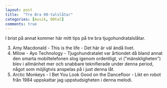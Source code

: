 ```yaml
---
layout: post
title:  "Tre Bra 00-talslåtar"
categories: [musik, 00tal]
comments: true
---
```


I brist på annat kommer här mitt tips på tre bra tjugohundratalslåtar.

3. Amy Macdonald - This is the life - Det här är väl ändå livet.
2. Milow - Ayo Technology - Tjugohundratalet var årtiondet då bland annat den smarta mobiltelefonen slog igenom ordentligt, vi ("mänskligheten") blev i allmänhet mer och snabbare teknifierade under denna period, något som möjligtvis anspelas på i just denna låt.
1. Arctic Monkeys - I Bet You Look Good on the Dancefloor - Likt en robot från 1984 uppskattar jag uppstudsigheten i denna melodi.

